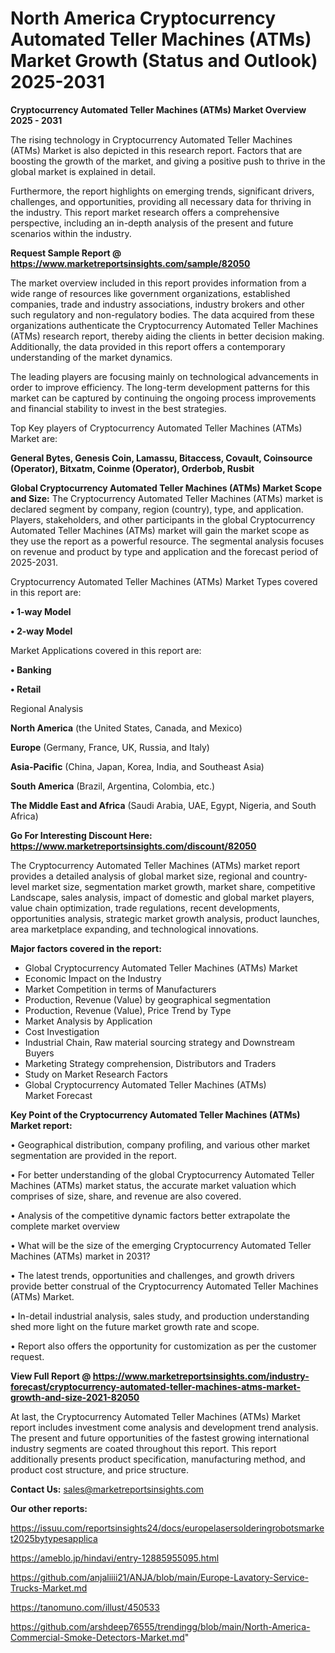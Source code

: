 # North America Cryptocurrency Automated Teller Machines (ATMs) Market Growth (Status and Outlook) 2025-2031

<Strong> Cryptocurrency Automated Teller Machines (ATMs) Market Overview 2025 - 2031</strong>

The rising technology in Cryptocurrency Automated Teller Machines (ATMs) Market is also depicted in this research report. Factors that are boosting the growth of the market, and giving a positive push to thrive in the global market is explained in detail.

Furthermore, the report highlights on emerging trends, significant drivers, challenges, and opportunities, providing all necessary data for thriving in the industry. This report market research offers a comprehensive perspective, including an in-depth analysis of the present and future scenarios within the industry.

<strong>Request Sample Report @ <a href=https://www.marketreportsinsights.com/sample/82050>https://www.marketreportsinsights.com/sample/82050</a></strong>

The market overview included in this report provides information from a wide range of resources like government organizations, established companies, trade and industry associations, industry brokers and other such regulatory and non-regulatory bodies. The data acquired from these organizations authenticate the Cryptocurrency Automated Teller Machines (ATMs) research report, thereby aiding the clients in better decision making. Additionally, the data provided in this report offers a contemporary understanding of the market dynamics.

The leading players are focusing mainly on technological advancements in order to improve efficiency. The long-term development patterns for this market can be captured by continuing the ongoing process improvements and financial stability to invest in the best strategies.

Top Key players of Cryptocurrency Automated Teller Machines (ATMs) Market are:

<strong>General Bytes, Genesis Coin, Lamassu, Bitaccess, Covault, Coinsource (Operator), Bitxatm, Coinme (Operator), Orderbob, Rusbit</strong>

<strong><b>Global Cryptocurrency Automated Teller Machines (ATMs) Market Scope and Size:</b></strong>
The Cryptocurrency Automated Teller Machines (ATMs) market is declared segment by company, region (country), type, and application. Players, stakeholders, and other participants in the global Cryptocurrency Automated Teller Machines (ATMs) market will gain the market scope as they use the report as a powerful resource. The segmental analysis focuses on revenue and product by type and application and the forecast period of 2025-2031.

Cryptocurrency Automated Teller Machines (ATMs) Market Types covered in this report are:

<strong>• 1-way Model

• 2-way Model</strong>

Market Applications covered in this report are:

<strong>• Banking

• Retail</strong> 

Regional Analysis

<strong>North America</strong> (the United States, Canada, and Mexico)

<strong>Europe</strong> (Germany, France, UK, Russia, and Italy)

<strong>Asia-Pacific</strong> (China, Japan, Korea, India, and Southeast Asia)

<strong>South America</strong> (Brazil, Argentina, Colombia, etc.)

<strong>The Middle East and Africa</strong> (Saudi Arabia, UAE, Egypt, Nigeria, and South Africa)

<strong>Go For Interesting Discount Here: <a href=https://www.marketreportsinsights.com/discount/82050>https://www.marketreportsinsights.com/discount/82050</a></strong>

The Cryptocurrency Automated Teller Machines (ATMs) market report provides a detailed analysis of global market size, regional and country-level market size, segmentation market growth, market share, competitive Landscape, sales analysis, impact of domestic and global market players, value chain optimization, trade regulations, recent developments, opportunities analysis, strategic market growth analysis, product launches, area marketplace expanding, and technological innovations.

<strong><b>Major factors covered in the report:</b></strong>
<ul>
  <li>Global Cryptocurrency Automated Teller Machines (ATMs) Market </li>
  <li>Economic Impact on the Industry</li>
  <li>Market Competition in terms of Manufacturers</li>
  <li>Production, Revenue (Value) by geographical segmentation</li>
  <li>Production, Revenue (Value), Price Trend by Type</li>
  <li>Market Analysis by Application</li>
  <li>Cost Investigation</li>
  <li>Industrial Chain, Raw material sourcing strategy and Downstream Buyers</li>
  <li>Marketing Strategy comprehension, Distributors and Traders</li>
  <li>Study on Market Research Factors</li>
  <li>Global Cryptocurrency Automated Teller Machines (ATMs) Market Forecast</li>
</ul>

<strong><b>Key Point of the Cryptocurrency Automated Teller Machines (ATMs) Market report:</b></strong>

• Geographical distribution, company profiling, and various other market segmentation are provided in the report.

• For better understanding of the global Cryptocurrency Automated Teller Machines (ATMs) market status, the accurate market valuation which comprises of size, share, and revenue are also covered.

• Analysis of the competitive dynamic factors better extrapolate the complete market overview

• What will be the size of the emerging Cryptocurrency Automated Teller Machines (ATMs) market in 2031?

• The latest trends, opportunities and challenges, and growth drivers provide better construal of the Cryptocurrency Automated Teller Machines (ATMs) Market.

• In-detail industrial analysis, sales study, and production understanding shed more light on the future market growth rate and scope.

• Report also offers the opportunity for customization as per the customer request.

<strong><b>View Full Report @ <a href=https://www.marketreportsinsights.com/industry-forecast/cryptocurrency-automated-teller-machines-atms-market-growth-and-size-2021-82050>https://www.marketreportsinsights.com/industry-forecast/cryptocurrency-automated-teller-machines-atms-market-growth-and-size-2021-82050</a></b></strong>


At last, the Cryptocurrency Automated Teller Machines (ATMs) Market report includes investment come analysis and development trend analysis. The present and future opportunities of the fastest growing international industry segments are coated throughout this report. This report additionally presents product specification, manufacturing method, and product cost structure, and price structure.

<strong>Contact Us:</strong>
sales@marketreportsinsights.com

<strong>Our other reports:</strong>

<a href=https://issuu.com/reportsinsights24/docs/europelasersolderingrobotsmarket2025bytypesapplica>https://issuu.com/reportsinsights24/docs/europelasersolderingrobotsmarket2025bytypesapplica</a>

<a href=https://ameblo.jp/hindavi/entry-12885955095.html>https://ameblo.jp/hindavi/entry-12885955095.html</a>

<a href=https://github.com/anjaliiii21/ANJA/blob/main/Europe-Lavatory-Service-Trucks-Market.md>https://github.com/anjaliiii21/ANJA/blob/main/Europe-Lavatory-Service-Trucks-Market.md</a>

<a href=https://tanomuno.com/illust/450533>https://tanomuno.com/illust/450533</a>

<a href=https://github.com/arshdeep76555/trendingg/blob/main/North-America-Commercial-Smoke-Detectors-Market.md>https://github.com/arshdeep76555/trendingg/blob/main/North-America-Commercial-Smoke-Detectors-Market.md</a>"
